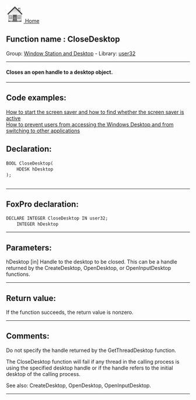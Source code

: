 [<img src="../../images/home.png"> Home ](https://github.com/VFPX/Win32API)  

## Function name : CloseDesktop
Group: [Window Station and Desktop](../../functions_group.md#Window_Station_and_Desktop)  -  Library: [user32](../../../libraries.md#user32)  
***  


#### Closes an open handle to a desktop object.
***  


## Code examples:
[How to start the screen saver and how to find whether the screen saver is active](../../samples/sample_196.md)  
[How to prevent users from accessing the Windows Desktop and from switching to other applications](../../samples/sample_492.md)  

## Declaration:
```foxpro  
BOOL CloseDesktop(
	HDESK hDesktop
);
  
```  
***  


## FoxPro declaration:
```foxpro  
DECLARE INTEGER CloseDesktop IN user32;
	INTEGER hDesktop  
```  
***  


## Parameters:
hDesktop 
[in] Handle to the desktop to be closed. This can be a handle returned by the CreateDesktop, OpenDesktop, or OpenInputDesktop functions.  
***  


## Return value:
If the function succeeds, the return value is nonzero.  
***  


## Comments:
Do not specify the handle returned by the GetThreadDesktop function.  
  
The CloseDesktop function will fail if any thread in the calling process is using the specified desktop handle or if the handle refers to the initial desktop of the calling process.  
  
See also: CreateDesktop, OpenDesktop, OpenInputDesktop.  
  
***  

